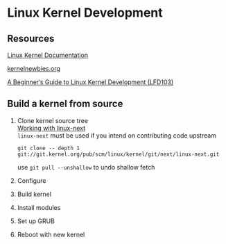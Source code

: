 # Linux Kernel Development

## Resources

[Linux Kernel Documentation](https://www.kernel.org/doc/html/latest/index.html)

[kernelnewbies.org](https://kernelnewbies.org/)

[A Beginner’s Guide to Linux Kernel Development (LFD103)](https://training.linuxfoundation.org/training/a-beginners-guide-to-linux-kernel-development-lfd103/)

## Build a kernel from source

1. Clone kernel source tree  
    [Working with linux-next](https://www.kernel.org/doc/man-pages/linux-next.html)  
    `linux-next` must be used if you intend on contributing code upstream  

    ```
    git clone -- depth 1 git://git.kernel.org/pub/scm/linux/kernel/git/next/linux-next.git
    ```

    use `git pull --unshallow` to undo shallow fetch

2. Configure
3. Build kernel
4. Install modules
5. Set up GRUB
6. Reboot with new kernel